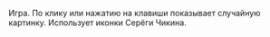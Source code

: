 Игра. По клику или нажатию на клавиши показывает случайную картинку. 
Использует иконки Серёги Чикина. 
